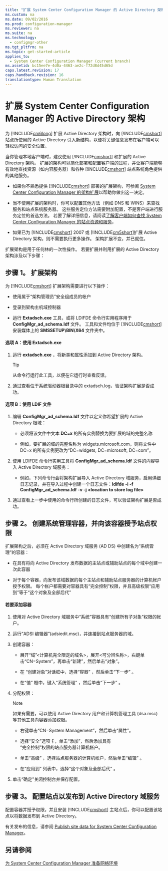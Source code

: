 ```yaml
---
title: "扩展 System Center Configuration Manager 的 Active Directory 架构"
ms.custom: na
ms.date: 09/02/2016
ms.prod: configuration-manager
ms.reviewer: na
ms.suite: na
ms.technology: 
  - configmgr-other
ms.tgt_pltfrm: na
ms.topic: get-started-article
applies_to: 
  - System Center Configuration Manager (current branch)
ms.assetid: bc15ee7e-4d0a-4463-ae2c-f72d8d45d65d
caps.latest.revision: 17
caps.handback.revision: 16
translationtype: Human Translation
---
```

# 扩展 System Center Configuration Manager 的 Active Directory 架构
为 [!INCLUDE[cm6long](../LocTest/includes/cm6long_md.md)] 扩展 Active Directory 架构时，向 [!INCLUDE[cmshort](../LocTest/includes/cmshort_md.md)] 站点所使用的 Active Directory 引入新结构，以便将关键信息发布在客户端可以轻松访问的安全位置。  
  
 当你管理本地客户端时，建议使用 [!INCLUDE[cmshort](../LocTest/includes/cmshort_md.md)] 和扩展的 Active Directory 架构。 扩展的架构可以简化部署和配置客户端的过程，并让客户端能够有效地查找资源（如内容服务器）和各种 [!INCLUDE[cmshort](../LocTest/includes/cmshort_md.md)] 站点系统角色提供的其他服务。  
  
-   如果你不熟悉提供 [!INCLUDE[cmshort](../LocTest/includes/cmshort_md.md)] 部署的扩展架构，可参阅 [System Center Configuration Manager 的架构扩展](../LocTest/Schema-extensions-for-System-Center-Configuration-Manager.md)以帮助你做出这一决定。  
  
-   当不使用扩展的架构时，你可以配置其他方法（例如 DNS 和 WINS）来查找服务和站点系统服务器。 这些服务定位方法需要附加配置，不是客户端进行服务定位的首选方法。 若要了解详细信息，请阅读[了解客户端如何查找 System Center Configuration Manager 的站点资源和服务](../LocTest/Understand-how-clients-find-site-resources-and-services-for-System-Center-Configuration-Manager.md)，  
  
-   如果已为 [!INCLUDE[cmshort](../LocTest/includes/cmshort_md.md)] 2007 或 [!INCLUDE[cm5short](../LocTest/includes/cm5short_md.md)]扩展 Active Directory 架构，则不需要执行更多操作。 架构扩展不变，并已就位。  
  
 扩展架构是用于任何林的一次性操作。 若要扩展并利用扩展的 Active Directory 架构涉及以下步骤：  
  
## 步骤 1。 扩展架构  
 为 [!INCLUDE[cmshort](../LocTest/includes/cmshort_md.md)] 扩展架构需要进行以下操作：  
  
-   使用属于“架构管理员”安全组成员的帐户  
  
-   登录到架构主机域控制器  
  
-   运行 **Extadsch.exe** 工具，或将 LDIFDE 命令行实用程序用于 **ConfigMgr\_ad\_schema.ldf** 文件。 工具和文件均位于 [!INCLUDE[cmshort](../LocTest/includes/cmshort_md.md)] 安装媒体上的 **SMSSETUP\\BIN\\X64** 文件夹中。  
  
#### 选项 A：使用 Extadsch.exe  
  
1.  运行 **extadsch.exe** ，将新类和属性添加到 Active Directory 架构。  
  
    > [!TIP]  
    >  从命令行运行此工具，以便在它运行时查看反馈。  
  
2.  通过查看位于系统驱动器根目录中的 extadsch.log，验证架构扩展是否成功。  
  
#### 选项 B：使用 LDIF 文件  
  
1.  编辑 **ConfigMgr\_ad\_schema.ldf** 文件以定义你希望扩展的 Active Directory 根域：  
  
    -   必须将该文件中文本 **DC\=x** 的所有实例替换为要扩展的域的完整名称  
  
    -   例如，要扩展的域的完整名称为 widgets.microsoft.com，则将文件中 DC\=x 的所有实例更改为“DC\=widgets, DC\=microsoft, DC\=com”。  
  
2.  使用 LDIFDE 命令行实用工具将 **ConfigMgr\_ad\_schema.ldf** 文件的内容导入 Active Directory 域服务：  
  
    -   例如，下列命令行会将架构扩展导入 Active Directory 域服务，启用详细日志记录，并在导入过程中创建一个日志文件：**ldifde \-i \-f ConfigMgr\_ad\_schema.ldf \-v \-j \<location to store log file\>**  
  
3.  通过查看上一步中使用的命令行所创建的日志文件，可以验证架构扩展是否成功。  
  
## 步骤 2。  创建系统管理容器，并向该容器授予站点权限  
 扩展架构之后，必须在 Active Directory 域服务 \(AD DS\) 中创建名为“系统管理”的容器：  
  
-   在具有将向 Active Directory 发布数据的主站点或辅助站点的每个域中创建一次此容器  
  
-   对于每个容器，向发布该域数据的每个主站点和辅助站点服务器的计算机帐户授予权限。 每个帐户都需要对容器具有“完全控制”权限，并且高级权限“应用到”等于“这个对象及全部后代”  
  
#### 若要添加容器  
  
1.  使用对 Active Directory 域服务中“系统”容器具有“创建所有子对象”权限的帐户。  
  
2.  运行“ADSI 编辑器”\(adsiedit.msc\)，并连接到站点服务器的域。  
  
3.  创建容器：  
  
    -   展开“域”\<计算机完全限定的域名\>，展开\<可分辨名称\>，右键单击“CN\=System”，再单击“新建”，然后单击“对象”。  
  
    -   在  “创建对象”对话框中，选择“容器” ，然后单击“下一步” 。  
  
    -   在“值”  框中，键入“系统管理” ，然后单击“下一步” 。  
  
4.  分配权限：  
  
    > [!NOTE]  
    >  如果有需要，可以使用 Active Directory 用户和计算机管理工具 \(dsa.msc\) 等其他工具向容器添加权限。  
  
    -   右键单击“CN\=System Management”，然后单击“属性”。  
  
    -   选择“安全”选项卡，单击“添加”，然后添加具有  
        “完全控制”权限的站点服务器计算机帐户。  
  
    -   单击“高级” ，选择站点服务器的计算机帐户，然后单击“编辑” 。  
  
    -   在“应用到”  列表中，选择“这个对象及全部后代” 。  
  
5.  单击“确定”关闭控制台并保存配置。  
  
## 步骤 3。 配置站点以发布到 Active Directory 域服务  
 配置容器并授予权限，并且安装 [!INCLUDE[cmshort](../LocTest/includes/cmshort_md.md)] 主站点后，你可以配置该站点以将数据发布到 Active Directory。  
  
 有关发布的信息，请参阅 [Publish site data for System Center Configuration Manager](../LocTest/Publish-site-data-for-System-Center-Configuration-Manager.md)。  
  
## 另请参阅  
 [为 System Center Configuration Manager 准备网络环境](../LocTest/Prepare-your-network-environment-for-System-Center-Configuration-Manager.md)